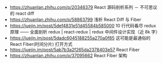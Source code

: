 - https://zhuanlan.zhihu.com/p/20346379 React 源码剖析系列 － 不可思议的 react diff
- https://zhuanlan.zhihu.com/p/58863799 浅析 React Diff 与 Fiber
- https://juejin.im/post/5def4831e51d45584b585000 10 行代码看尽 redux 原理 —— 全面剖析 redux | react-redux | redux 中间件设计实现（近 8k 字）
- https://juejin.im/post/5dadc6045188255a270a0f85 这可能是最通俗的 React Fiber(时间分片) 打开方式
- https://juejin.im/post/5ab7b3a2f265da2378403e57 React Fiber
- https://zhuanlan.zhihu.com/p/37095662 React Fiber 架构
